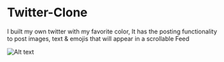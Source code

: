 # Twitter-Clone
I built my own twitter with my favorite color, It has the posting functionality to post images, text & emojis that will appear in a scrollable Feed

![Alt text](blob:moz-extension://1e43405f-524b-48c6-8b10-30ffb01fa12a/223690ff-bcb6-4cc6-997b-39861cc712d0?raw=true "Screenshot")
